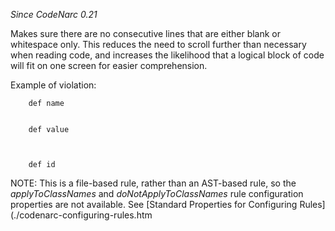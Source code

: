 *Since CodeNarc 0.21*

Makes sure there are no consecutive lines that are either blank or
whitespace only. This reduces the need to scroll further than necessary
when reading code, and increases the likelihood that a logical block of
code will fit on one screen for easier comprehension.

Example of violation:

        def name


        def value



        def id

NOTE: This is a file-based rule, rather than an AST-based rule, so the
*applyToClassNames* and *doNotApplyToClassNames* rule configuration
properties are not available. See \[Standard Properties for Configuring
Rules\](./codenarc-configuring-rules.htm
